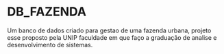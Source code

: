# DB_FAZENDA
Um banco de dados criado para gestao de uma fazenda urbana, projeto esse proposto pela UNIP faculdade em que faço a graduação de analise e desenvolvimento de sistemas.
